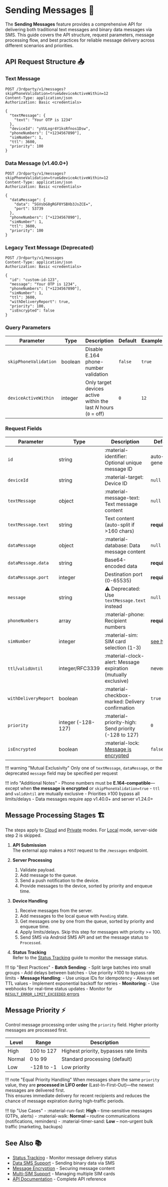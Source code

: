 # Sending Messages 🚀

The **Sending Messages** feature provides a comprehensive API for delivering both traditional text messages and binary data messages via SMS. This guide covers the API structure, request parameters, message processing flow, and best practices for reliable message delivery across different scenarios and priorities.

## API Request Structure 📤

### Text Message
```http title="Text Message Request Example"
POST /3rdparty/v1/messages?skipPhoneValidation=true&deviceActiveWithin=12
Content-Type: application/json
Authorization: Basic <credentials>

{
  "textMessage": {
    "text": "Your OTP is 1234"
  },
  "deviceId": "yVULogr4Y1ksRfnos1Dsw",
  "phoneNumbers": ["+1234567890"],
  "simNumber": 1,
  "ttl": 3600,
  "priority": 100
}
```

### Data Message (v1.40.0+)
```http title="Data Message Request Example"
POST /3rdparty/v1/messages?skipPhoneValidation=true&deviceActiveWithin=12
Content-Type: application/json
Authorization: Basic <credentials>

{
  "dataMessage": {
    "data": "SGVsbG8gRGF0YSBXb3JsZCE=",
    "port": 53739
  },
  "phoneNumbers": ["+1234567890"],
  "simNumber": 1,
  "ttl": 3600,
  "priority": 100
}
```

### Legacy Text Message (Deprecated)
```http title="Legacy Message Request Example"
POST /3rdparty/v1/messages
Content-Type: application/json
Authorization: Basic <credentials>

{
  "id": "custom-id-123",
  "message": "Your OTP is 1234",
  "phoneNumbers": ["+1234567890"],
  "simNumber": 1,
  "ttl": 3600,
  "withDeliveryReport": true,
  "priority": 100,
  "isEncrypted": false
}
```

### Query Parameters

| Parameter             | Type    | Description                                                      | Default | Example |
| --------------------- | ------- | ---------------------------------------------------------------- | ------- | ------- |
| `skipPhoneValidation` | boolean | Disable E.164 phone-number validation                            | `false` | `true`  |
| `deviceActiveWithin`  | integer | Only target devices active within the last *N* hours (`0` = off) | `0`     | `12`    |

### Request Fields

| Parameter            | Type               | Description                                                      | Default                                      | Example                                 |
| -------------------- | ------------------ | ---------------------------------------------------------------- | -------------------------------------------- | --------------------------------------- |
| `id`                 | string             | :material-identifier: Optional unique message ID                 | auto-generated                               | "order-1234"                            |
| `deviceId`           | string             | :material-target: Device ID                                      | `null`                                       | "dev_abc123"                            |
| `textMessage`        | object             | :material-message-text: Text message content                     | `null`                                       | `{ "text": "Hello" }`                   |
| `textMessage.text`   | string             | Text content (auto-split if >160 chars)                          | **required**                                 | "Hello World"                           |
| `dataMessage`        | object             | :material-database: Data message content                         | `null`                                       | `{ "data": "SGVsbG8=", "port": 53739 }` |
| `dataMessage.data`   | string             | Base64-encoded data                                              | **required**                                 | "SGVsbG8="                              |
| `dataMessage.port`   | integer            | Destination port (0-65535)                                       | **required**                                 | `53739`                                 |
| `message`            | string             | ⚠️ Deprecated: Use `textMessage.text` instead                     | `null`                                       | "Hello World"                           |
| `phoneNumbers`       | array              | :material-phone: Recipient numbers                               | **required**                                 | `["+1234567890"]`                       |
| `simNumber`          | integer            | :material-sim: SIM card selection (1-3)                          | [see here](./multi-sim.md#sim-card-rotation) | `1`                                     |
| `ttl`/`validUntil`   | integer/RFC3339    | :material-clock-alert: Message expiration (mutually exclusive)   | never                                        | `3600` or `"2024-12-31T23:59:59Z"`      |
| `withDeliveryReport` | boolean            | :material-checkbox-marked: Delivery confirmation                 | `true`                                       | `true`                                  |
| `priority`           | integer (-128-127) | :material-priority-high: Send priority (-128 to 127)             | `0`                                          | `100`                                   |
| `isEncrypted`        | boolean            | :material-lock: [Message is encrypted](../privacy/encryption.md) | `false`                                      | `true`                                  |

!!! warning "Mutual Exclusivity"
    Only one of `textMessage`, `dataMessage`, or the deprecated `message` field may be specified per request

!!! info "Additional Notes"
    - Phone numbers must be **E.164-compatible**—except when **the message is encrypted** or `skipPhoneValidation=true`
    - `ttl` and `validUntil` are mutually exclusive
    - Priorities ≥100 bypass all limits/delays
    - Data messages require app v1.40.0+ and server v1.24.0+

## Message Processing Stages 🏗️

The steps apply to [Cloud](../getting-started/public-cloud-server.md) and [Private](../getting-started/private-server.md) modes. For [Local](../getting-started/local-server.md) mode, server-side step 2 is skipped.

1. **API Submission**  
    The external app makes a `POST` request to the `/messages` endpoint.

2. **Server Processing**  
    1. Validate payload.
    2. Add message to the queue.
    3. Send a push notification to the device.
    4. Provide messages to the device, sorted by priority and enqueue time.

3. **Device Handling**  
    1. Receive messages from the server.
    2. Add messages to the local queue with `Pending` state.
    3. Get messages one by one from the queue, sorted by priority and enqueue time.
    4. Apply limits/delays. Skip this step for messages with priority >= 100.
    5. Send SMS via Android SMS API and set the message status to `Processed`.

4. **Status Tracking**  
    Refer to the [Status Tracking](./status-tracking.md#message-lifecycle) guide to monitor the message status.

!!! tip "Best Practices"
    - **Batch Sending**:
        - Split large batches into small groups
        - Add delays between batches
        - Use priority ≥100 to bypass rate limits
    - **Message Handling**:
        - Use unique IDs for idempotency
        - Always set TTL values
        - Implement exponential backoff for retries
    - **Monitoring**:
        - Use webhooks for real-time status updates
        - Monitor for [`RESULT_ERROR_LIMIT_EXCEEDED` errors](../faq/errors.md#result_error_limit_exceeded-error-)

## Message Priority ⚡

Control message processing order using the `priority` field. Higher priority messages are processed first.

| Level  | Range      | Description                            |
| ------ | ---------- | -------------------------------------- |
| High   | 100 to 127 | Highest priority, bypasses rate limits |
| Normal | 0 to 99    | Standard processing (default)          |
| Low    | -128 to -1 | Low priority                           |

!!! note "Equal Priority Handling"
    When messages share the same `priority` value, they are **processed in LIFO order** (Last-In-First-Out)—the newest messages are delivered first.  
    This ensures immediate delivery for recent recipients and reduces the chance of message expiration during high-traffic periods.


!!! tip "Use Cases"
    - :material-run-fast: **High** – time-sensitive messages (OTPs, alerts)
    - :material-walk: **Normal** – routine communications (notifications, reminders)
    - :material-timer-sand: **Low** – non-urgent bulk traffic (marketing, backups)

## See Also 📚

- [Status Tracking](./status-tracking.md) - Monitor message delivery status
- [Data SMS Support](./data-sms.md) - Sending binary data via SMS
- [Message Encryption](../privacy/encryption.md) - Securing message content
- [Multi-SIM Support](./multi-sim.md) - Managing multiple SIM cards
- [API Documentation](https://capcom6.github.io/android-sms-gateway) - Complete API reference